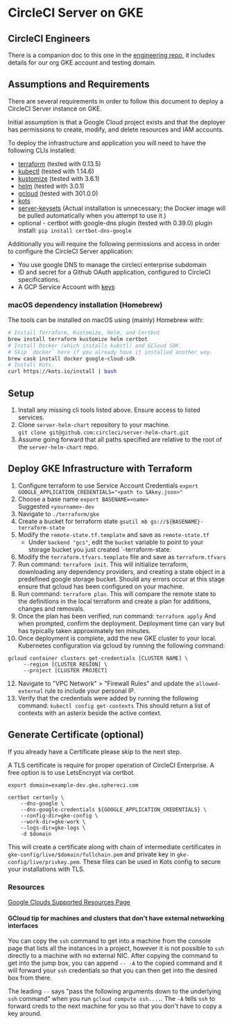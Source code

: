 # CircleCI Server on GKE

## CircleCI Engineers

There is a companion doc to this one in the [engineering repo](https://github.com/circleci/engineering/blob/master/server/server-gke-kots-testing-guide.md), it includes details for our org GKE account and testing domain.

## Assumptions and Requirements

There are several requirements in order to follow this document to deploy a
CircleCI Server instance on GKE.

Initial assumption is that a Google Cloud project exists and that the deployer
has permissions to create, modify, and delete resources and IAM accounts. 

To deploy the infrastructure and application you will need to have the
following CLIs installed:

* [terraform] (tested with 0.13.5)
* [kubectl] (tested with 1.14.6)
* [kustomize] (tested with 3.6.1)
* [helm] (tested with 3.0.1)
* [gcloud] (tested with 301.0.0)
* [kots]
* [server-keysets]
  (Actual installation is unnecessary; the Docker image will be pulled
  automatically when you attempt to use it.)
* optional - certbot with google-dns plugin (tested with 0.39.0)
  plugin install: `pip install certbot-dns-google`

Additionally you will require the following permissions and access in order to
configure the CircleCI Server application:

* You use google DNS to manage the circleci enterprise subdomain
* ID and secret for a Github OAuth application, configured to CircleCI
  specifications.
* A GCP Service Account with [keys][gcloud-service-account-keys]

### macOS dependency installation (Homebrew)

The tools can be installed on macOS using (mainly) Homebrew with:

```sh
# Install Terraform, Kustomize, Helm, and Certbot
brew install terraform kustomize helm certbot
# Install Docker (which installs kubctl) and GCloud SDK.
# Skip `docker` here if you already have it installed another way.
brew cask install docker google-cloud-sdk
# Install Kots.
curl https://kots.io/install | bash
```

## Setup

1. Install any missing cli tools listed above. Ensure access to listed
   services.
2. Clone `server-helm-chart` repository to your machine.  
	`git clone git@github.com:circleci/server-helm-chart.git`
3. Assume going forward that all paths specified are relative to the root of
   the `server-helm-chart` repo.

## Deploy GKE Infrastructure with Terraform

1. Configure terraform to use Service Account Credentials
    `export GOOGLE_APPLICATION_CREDENTIALS="<path to SAkey.json>"`
2. Choose a base name 
    `export BASENAME=<name>`  
    Suggested `<yourname>-dev`
3. Navigate to `./terraform/gke`
4. Create a bucket for terraform state `gsutil mb
   gs://${BASENAME}-terraform-state`
6. Modify the `remote-state.tf.template` and save as `remote-state.tf`
    * Under `backend "gcs"`, edit the `bucket` variable to point to your
      storage bucket you just created `<base-name>-terraform-state.
7. Modify the `terraform.tfvars.template` file and save as `terraform.tfvars`
8. Run command: `terraform init`. This will initialize terraform, downloading
   any dependency providers, and creating a state object in a predefined google
storage bucket. Should any errors occur at this stage ensure that gcloud has
been configured on your machine.
9. Run command: `terraform plan`. This will compare the remote state to the
   definitions in the local terraform and create a plan for additions, changes
and removals.
10. Once the plan has been verified, run command: `terraform apply` And when
    prompted, confirm the deployment. Deployment time can vary but has
typically taken approximately ten minutes.
11. Once deployment is complete, add the new GKE cluster to your local.
    Kubernetes configuration via gcloud by running the following command:
```
gcloud container clusters get-credentials [CLUSTER NAME] \
     --region [CLUSTER REGION] \
     --project [CLUSTER PROJECT]
```
12. Navigate to "VPC Network" > "Firewall Rules" and update the
    `allowed-external` rule to include your personal IP.
13. Verify that the credentials were added by running the following command:
    `kubectl config get-contexts` This should return a list of contexts with an
asterix beside the active context.

## Generate Certificate (optional)

If you already have a Certificate please skip to the next step.

A TLS certificate is require for proper operation of CircleCI Enterprise.  A
free option is to use LetsEncrypt via certbot.

```shell
export domain=example-dev.gke.sphereci.com

certbot certonly \
    --dns-google \
    --dns-google-credentials ${GOOGLE_APPLICATION_CREDENTIALS} \
    --config-dir=gke-config \
    --work-dir=gke-work \
    --logs-dir=gke-logs \ 
    -d $domain
```

This will create a certificate along with chain of intermediate
certificates in `gke-config/live/$domain/fullchain.pem` and private
key in `gke-config/live/privkey.pem`. These files can be used in
Kots config to secure your installations with TLS.

### Resources

[Google Clouds Supported Resources Page]

#### GCloud tip for machines and clusters that don't have external networking interfaces

You can copy the `ssh` command to get into a machine from the console page that
lists all the instances in a project, however it is not possible to `ssh`
directly to a machine with no external NIC. After copying the command to get
into the jump box, you can append `-- -A` to the copied command and it will
forward your `ssh` credentials so that you can then get into the desired box
from there.

The leading `--` says "pass the following arguments down to the underlying
`ssh` command" when you run `gcloud compute ssh....`. The `-A` tells `ssh` to
forward creds to the next machine for you so that you don't have to copy a key
around.

<!-- Links -->
[terraform]: https://releases.hashicorp.com/terraform/0.12.24/
[kubectl]: https://storage.googleapis.com/kubernetes-release/release/v1.14.6/bin/darwin/amd64/kubectl
[kustomize]: https://github.com/kubernetes-sigs/kustomize/releases/tag/kustomize%2Fv3.6.1
[helm]: https://get.helm.sh/helm-v3.0.1-linux-amd64.tar.gz
[awscli]: https://aws.amazon.com/cli/
[kots]: https://kots.io/kots-cli/getting-started/
[server-keysets]: https://hub.docker.com/repository/docker/circleci/server-keysets
[gcloud]: https://cloud.google.com/sdk/install
[gcloud-service-account-keys]: https://cloud.google.com/docs/authentication/production#creating_a_service_account
[Google Clouds Supported Resources Page]: https://cloud.google.com/deployment-manager/docs/configuration/supported-resource-types